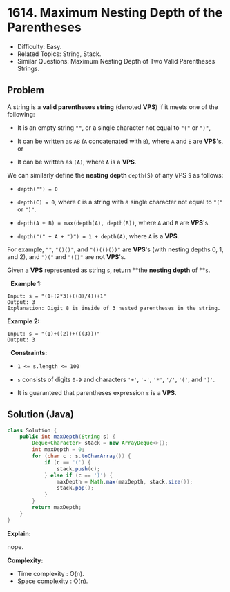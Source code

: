 # 1614. Maximum Nesting Depth of the Parentheses

- Difficulty: Easy.
- Related Topics: String, Stack.
- Similar Questions: Maximum Nesting Depth of Two Valid Parentheses Strings.

## Problem

A string is a **valid parentheses string** (denoted **VPS**) if it meets one of the following:


	
- It is an empty string ```""```, or a single character not equal to ```"("``` or ```")"```,
	
- It can be written as ```AB``` (```A``` concatenated with ```B```), where ```A``` and ```B``` are **VPS**'s, or
	
- It can be written as ```(A)```, where ```A``` is a **VPS**.


We can similarly define the **nesting depth** ```depth(S)``` of any VPS ```S``` as follows:


	
- ```depth("") = 0```
	
- ```depth(C) = 0```, where ```C``` is a string with a single character not equal to ```"("``` or ```")"```.
	
- ```depth(A + B) = max(depth(A), depth(B))```, where ```A``` and ```B``` are **VPS**'s.
	
- ```depth("(" + A + ")") = 1 + depth(A)```, where ```A``` is a **VPS**.


For example, ```""```, ```"()()"```, and ```"()(()())"``` are **VPS**'s (with nesting depths 0, 1, and 2), and ```")("``` and ```"(()"``` are not **VPS**'s.

Given a **VPS** represented as string ```s```, return **the **nesting depth** of **```s```.

 
**Example 1:**

```
Input: s = "(1+(2*3)+((8)/4))+1"
Output: 3
Explanation: Digit 8 is inside of 3 nested parentheses in the string.
```

**Example 2:**

```
Input: s = "(1)+((2))+(((3)))"
Output: 3
```

 
**Constraints:**


	
- ```1 <= s.length <= 100```
	
- ```s``` consists of digits ```0-9``` and characters ```'+'```, ```'-'```, ```'*'```, ```'/'```, ```'('```, and ```')'```.
	
- It is guaranteed that parentheses expression ```s``` is a **VPS**.



## Solution (Java)

```java
class Solution {
    public int maxDepth(String s) {
        Deque<Character> stack = new ArrayDeque<>();
        int maxDepth = 0;
        for (char c : s.toCharArray()) {
            if (c == '(') {
                stack.push(c);
            } else if (c == ')') {
                maxDepth = Math.max(maxDepth, stack.size());
                stack.pop();
            }
        }
        return maxDepth;
    }
}
```

**Explain:**

nope.

**Complexity:**

* Time complexity : O(n).
* Space complexity : O(n).
